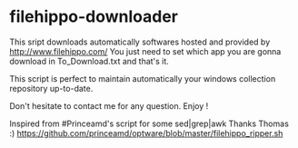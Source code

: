 # filehippo-downloader
This sript downloads automatically softwares hosted and provided by http://www.filehippo.com/
You just need to set which app you are gonna download in To_Download.txt and that's it.

This script is perfect to maintain automatically your windows collection repository up-to-date.

Don't hesitate to contact me for any question.
Enjoy !

Inspired from #Princeamd's script for some sed|grep|awk Thanks Thomas :) https://github.com/princeamd/optware/blob/master/filehippo_ripper.sh 
